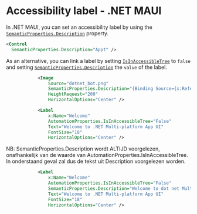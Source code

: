 # Accessibility label - .NET MAUI

In .NET MAUI, you can set an accessibility label by using the [`SemanticProperties.Description`](https://learn.microsoft.com/en-us/dotnet/api/microsoft.maui.controls.semanticproperties.descriptionproperty#microsoft-maui-controls-semanticproperties-descriptionproperty) property.

```xml
<Control 
  SemanticProperties.Description="Appt" />
```

As an alternative, you can link a label by setting [`IsInAccessibleTree`](https://learn.microsoft.com/en-us/dotnet/api/microsoft.maui.controls.automationproperties.isinaccessibletreeproperty#microsoft-maui-controls-automationproperties-isinaccessibletreeproperty) to `false` and setting [`SemanticProperties.Description`](https://learn.microsoft.com/en-us/dotnet/api/microsoft.maui.controls.semanticproperties.descriptionproperty#microsoft-maui-controls-semanticproperties-descriptionproperty) the `value` of the label.

```xml
            <Image
                Source="dotnet_bot.png"
                SemanticProperties.Description="{Binding Source={x:Reference Welcome}, Path=Text}"
                HeightRequest="200"
                HorizontalOptions="Center" />

            <Label
                x:Name="Welcome"
                AutomationProperties.IsInAccessibleTree="False"
                Text="Welcome to .NET Multi-platform App UI"
                FontSize="18"
                HorizontalOptions="Center" />

```

NB: SemanticProperties.Description wordt ALTIJD voorgelezen, onafhankelijk van de waarde van AutomationProperties.IsInAccessibleTree. In onderstaand geval zal dus de tekst uit Description voorgelezen worden.

```xml
            <Label
                x:Name="Welcome"
                AutomationProperties.IsInAccessibleTree="False"
                SemanticProperties.Description="Welcome to dot net Multi platform App U I"
                Text="Welcome to .NET Multi-platform App UI"
                FontSize="18"
                HorizontalOptions="Center" />
```

